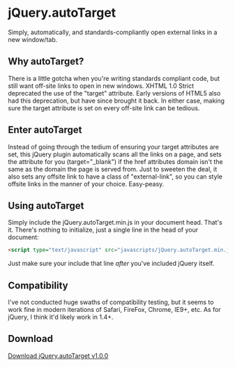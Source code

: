 jQuery.autoTarget
=================

Simply, automatically, and standards-compliantly open external links in a new window/tab.

Why autoTarget?
---------------

There is a little gotcha when you're writing standards compliant code, but still want off-site links to open in new windows. XHTML 1.0 Strict deprecated the use of the "target" attribute.  Early versions of HTML5 also had this deprecation, but have since brought it back.  In either case, making sure the target attribute is set on every off-site link can be tedious.

Enter autoTarget
----------------

Instead of going through the tedium of ensuring your target attributes are set, this jQuery plugin automatically scans all the links on a page, and sets the attribute for you (target="_blank") if the href attributes domain isn't the same as the domain the page is served from. Just to sweeten the deal, it also sets any offsite link to have a class of "external-link", so you can style offsite links in the manner of your choice.  Easy-peasy.

Using autoTarget
----------------
Simply include the jQuery.autoTarget.min.js in your document head.  That's it. There's nothing to initialize, just a single line in the head of your document:

```html
<script type="text/javascript" src="javascripts/jQuery.autoTarget.min.js"></script>
```

Just make sure your include that line _after_ you've included jQuery itself.

Compatibility
-------------
I've not conducted huge swaths of compatibility testing, but it seems to work fine in modern iterations of Safari, FireFox, Chrome, IE9+, etc.  As for jQuery, I think it'd likely work in 1.4+.

Download
--------
[Download jQuery.autoTarget v1.0.0](https://github.com/wknechtel/jQuery.autoTarget/archive/v1.0.0.zip)